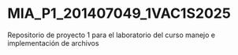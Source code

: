# MIA_P1_201407049_1VAC1S2025
Repositorio  de proyecto 1 para el laboratorio  del curso manejo e implementación de archivos
